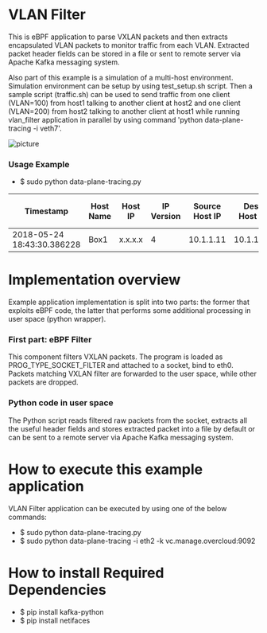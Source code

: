 
# VLAN Filter #
This is eBPF application to parse VXLAN packets and then extracts encapsulated VLAN packets to monitor traffic from each VLAN. Extracted packet header fields can be stored in a file or sent to remote server via Apache Kafka messaging system.

Also part of this example is a simulation of a multi-host environment. Simulation environment can be setup by using test_setup.sh script. Then a sample script (traffic.sh) can be used to send traffic from one client (VLAN=100) from host1 talking to another client at host2 and one client (VLAN=200) from host2 talking to another client at host1 while running vlan_filter application in parallel by using command 'python data-plane-tracing -i veth7'.

![picture](scenario.jpg)

### Usage Example ###
* $ sudo python data-plane-tracing.py

Timestamp | Host Name  | Host IP   | IP Version   | Source Host IP   | Dest Host IP   | Source Host Port   | Dest Host Port   | VNI   | Source VM MAC  | Dest VM MAC  | VLAN ID  | Source VM IP   | Dest VM IP   | Protocol   | Source VM Port   | Dest VM Port   | Packet Length   |
---|---|---|---|---|---|---|---|---|---|---|---|---|---|---|---|---|---
 2018-05-24 18:43:30.386228 | Box1 | x.x.x.x  | 4 | 10.1.1.11 | 10.1.1.12 | 54836 | 4789 | 10 | fa:16:3e:ec:22:99 | fa:16:3e:1c:6f:2d | 100 | 192.168.100.11 | 192.168.100.12 | 6 | 1285 | 20302 | 1200


# Implementation overview #
Example application implementation is split into two parts: the former that exploits eBPF code, the latter that performs some additional processing in user space (python wrapper).

### First part: eBPF Filter ###
This component filters VXLAN packets.
The program is loaded as PROG_TYPE_SOCKET_FILTER and attached to a socket, bind to eth0.
Packets matching VXLAN filter are forwarded to the user space, while other packets are dropped.

### Python code in user space ###
The Python script reads filtered raw packets from the socket, extracts all the useful header fields and stores extracted packet into a file by default or can be sent to a remote server via Apache Kafka messaging system.

# How to execute this example application #
VLAN Filter application can be executed by using one of the below commands:
* $ sudo python data-plane-tracing.py
* $ sudo python data-plane-tracing -i eth2 -k vc.manage.overcloud:9092

# How to install Required Dependencies
* $ pip install kafka-python
* $ pip install netifaces